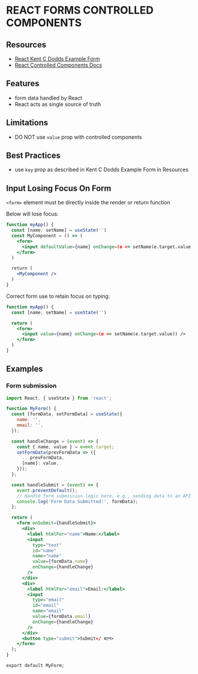 # REACT FORMS CONTROLLED COMPONENTS

## Resources

- [React Kent C Dodds Example Form](https://kentcdodds.com/blog/understanding-reacts-key-prop)
- [React Controlled Components Docs](https://reactjs.org/docs/forms.html#controlled-components)

## Features

- form data handled by React
- React acts as single source of truth

## Limitations

- DO NOT use `value` prop with controlled components

## Best Practices

- use `key` prop as described in Kent C Dodds Example Form in Resources

## Input Losing Focus On Form

`<form>` element must be directly inside the render or return function

Below will lose focus:

```jsx
function myApp() {
  const [name, setName] = useState('')
  const MyComponent = () => (
    <form>
      <input defaultValue={name} onChange=(e => setName(e.target.value)) />
    </form>
  )

  return (
    <MyComponent />
  )
}
```

Correct form use to retain focus on typing:

```jsx
function myApp() {
  const [name, setName] = useState('')

  return (
    <form>
      <input value={name} onChange=(e => setName(e.target.value)) />
    </form>
  )
}
```

## Examples

### Form submission
```jsx
import React, { useState } from 'react';

function MyForm() {
  const [formData, setFormData] = useState({
    name: '',
    email: '',
  });

  const handleChange = (event) => {
    const { name, value } = event.target;
    setFormData(prevFormData => ({
      ...prevFormData,
      [name]: value,
    }));
  };

  const handleSubmit = (event) => {
    event.preventDefault();
    // Handle form submission logic here, e.g., sending data to an API
    console.log('Form Data Submitted:', formData);
  };

  return (
    <form onSubmit={handleSubmit}>
      <div>
        <label htmlFor="name">Name:</label>
        <input
          type="text"
          id="name"
          name="name"
          value={formData.name}
          onChange={handleChange}
        />
      </div>
      <div>
        <label htmlFor="email">Email:</label>
        <input
          type="email"
          id="email"
          name="email"
          value={formData.email}
          onChange={handleChange}
        />
      </div>
      <button type="submit">Submit</ बटन>
    </form>
  );
}

export default MyForm;
```
